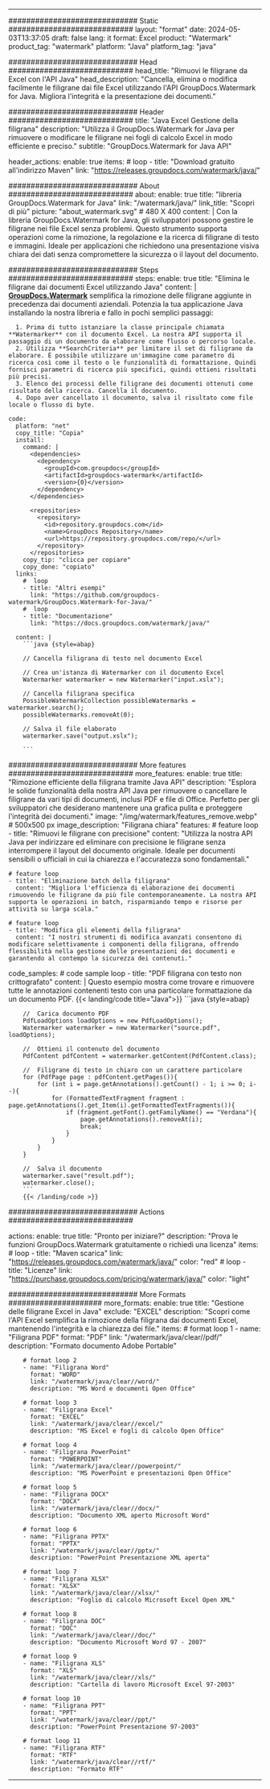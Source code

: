 
---
############################# Static ############################
layout: "format"
date:  2024-05-03T13:37:05
draft: false
lang: it
format: Excel
product: "Watermark"
product_tag: "watermark"
platform: "Java"
platform_tag: "java"

############################# Head ############################
head_title: "Rimuovi le filigrane da Excel con l'API Java"
head_description: "Cancella, elimina o modifica facilmente le filigrane dai file Excel utilizzando l'API GroupDocs.Watermark for Java. Migliora l'integrità e la presentazione dei documenti."

############################# Header ############################
title: "Java Excel Gestione della filigrana" 
description: "Utilizza il GroupDocs.Watermark for Java per rimuovere o modificare le filigrane nei fogli di calcolo Excel in modo efficiente e preciso."
subtitle: "GroupDocs.Watermark for Java API" 

header_actions:
  enable: true
  items:
    #  loop
    - title: "Download gratuito all'indirizzo Maven"
      link: "https://releases.groupdocs.com/watermark/java/"
      
############################# About ############################
about:
    enable: true
    title: "libreria GroupDocs.Watermark for Java"
    link: "/watermark/java/"
    link_title: "Scopri di più"
    picture: "about_watermark.svg" # 480 X 400
    content: |
       Con la libreria GroupDocs.Watermark for Java, gli sviluppatori possono gestire le filigrane nei file Excel senza problemi. Questo strumento supporta operazioni come la rimozione, la regolazione e la ricerca di filigrane di testo e immagini. Ideale per applicazioni che richiedono una presentazione visiva chiara dei dati senza compromettere la sicurezza o il layout del documento.

############################# Steps ############################
steps:
    enable: true
    title: "Elimina le filigrane dai documenti Excel utilizzando Java"
    content: |
      **[GroupDocs.Watermark](https://products.groupdocs.com/watermark/java/)** semplifica la rimozione delle filigrane aggiunte in precedenza dai documenti aziendali. Potenzia la tua applicazione Java installando la nostra libreria e fallo in pochi semplici passaggi:
      
      1. Prima di tutto istanziare la classe principale chiamata **Watermarker** con il documento Excel. La nostra API supporta il passaggio di un documento da elaborare come flusso o percorso locale.
      2. Utilizza **SearchCriteria** per limitare il set di filigrane da elaborare. È possibile utilizzare un'immagine come parametro di ricerca così come il testo o le funzionalità di formattazione. Quindi fornisci parametri di ricerca più specifici, quindi ottieni risultati più precisi.
      3. Elenco dei processi delle filigrane dei documenti ottenuti come risultato della ricerca. Cancella il documento.
      4. Dopo aver cancellato il documento, salva il risultato come file locale o flusso di byte.
   
    code:
      platform: "net"
      copy_title: "Copia"
      install:
        command: |
          <dependencies>
            <dependency>
              <groupId>com.groupdocs</groupId>
              <artifactId>groupdocs-watermark</artifactId>
              <version>{0}</version>
            </dependency>
          </dependencies>

          <repositories>
            <repository>
              <id>repository.groupdocs.com</id>
              <name>GroupDocs Repository</name>
              <url>https://repository.groupdocs.com/repo/</url>
            </repository>
          </repositories>
        copy_tip: "clicca per copiare"
        copy_done: "copiato"
      links:
        #  loop
        - title: "Altri esempi"
          link: "https://github.com/groupdocs-watermark/GroupDocs.Watermark-for-Java/"
        #  loop
        - title: "Documentazione"
          link: "https://docs.groupdocs.com/watermark/java/"
          
      content: |
        ```java {style=abap}

        // Cancella filigrana di testo nel documento Excel

        // Crea un'istanza di Watermarker con il documento Excel
        Watermarker watermarker = new Watermarker("input.xslx");
        
        // Cancella filigrana specifica
        PossibleWatermarkCollection possibleWatermarks = watermarker.search();
        possibleWatermarks.removeAt(0);

        // Salva il file elaborato
        watermarker.save("output.xslx");
        
        ```    
        
############################# More features ############################
more_features:
  enable: true
  title: "Rimozione efficiente della filigrana tramite Java API"
  description: "Esplora le solide funzionalità della nostra API Java per rimuovere o cancellare le filigrane da vari tipi di documenti, inclusi PDF e file di Office. Perfetto per gli sviluppatori che desiderano mantenere una grafica pulita e proteggere l'integrità dei documenti."
  image: "/img/watermark/features_remove.webp" # 500x500 px
  image_description: "Filigrana chiara"
  features:
    # feature loop
    - title: "Rimuovi le filigrane con precisione"
      content: "Utilizza la nostra API Java per indirizzare ed eliminare con precisione le filigrane senza interrompere il layout del documento originale. Ideale per documenti sensibili o ufficiali in cui la chiarezza e l'accuratezza sono fondamentali."

    # feature loop
    - title: "Eliminazione batch della filigrana"
      content: "Migliora l'efficienza di elaborazione dei documenti rimuovendo le filigrane da più file contemporaneamente. La nostra API supporta le operazioni in batch, risparmiando tempo e risorse per attività su larga scala."

    # feature loop
    - title: "Modifica gli elementi della filigrana"
      content: "I nostri strumenti di modifica avanzati consentono di modificare selettivamente i componenti della filigrana, offrendo flessibilità nella gestione delle presentazioni dei documenti e garantendo al contempo la sicurezza dei contenuti."
      
  code_samples:
    # code sample loop
    - title: "PDF filigrana con testo non crittografato"
      content: |
        Questo esempio mostra come trovare e rimuovere tutte le annotazioni contenenti testo con una particolare formattazione da un documento PDF.
        {{< landing/code title="Java">}}
        ```java {style=abap}
        
        //  Carica documento PDF
        PdfLoadOptions loadOptions = new PdfLoadOptions();
        Watermarker watermarker = new Watermarker("source.pdf", loadOptions);

        //  Ottieni il contenuto del documento
        PdfContent pdfContent = watermarker.getContent(PdfContent.class);

        //  Filigrane di testo in chiaro con un carattere particolare
        for (PdfPage page : pdfContent.getPages()){
            for (int i = page.getAnnotations().getCount() - 1; i >= 0; i--){
                for (FormattedTextFragment fragment : page.getAnnotations().get_Item(i).getFormattedTextFragments()){
                    if (fragment.getFont().getFamilyName() == "Verdana"){
                        page.getAnnotations().removeAt(i);
                        break;
                    }
                }
            }
        }

        //  Salva il documento
        watermarker.save("result.pdf");
        watermarker.close();
        ```
        {{< /landing/code >}}


############################# Actions ############################

actions:
  enable: true
  title: "Pronto per iniziare?"
  description: "Prova le funzioni GroupDocs.Watermark gratuitamente o richiedi una licenza"
  items:
    #  loop
    - title: "Maven scarica"
      link: "https://releases.groupdocs.com/watermark/java/"
      color: "red"
        #  loop
    - title: "Licenze"
      link: "https://purchase.groupdocs.com/pricing/watermark/java/"
      color: "light"


############################# More Formats #####################
more_formats:
    enable: true
    title: "Gestione delle filigrane Excel in Java"
    exclude: "EXCEL"
    description: "Scopri come l'API Excel semplifica la rimozione della filigrana dai documenti Excel, mantenendo l'integrità e la chiarezza dei file."
    items: 
        # format loop 1
        - name: "Filigrana PDF"
          format: "PDF"
          link: "/watermark/java/clear//pdf/"
          description: "Formato documento Adobe Portable"

        # format loop 2
        - name: "Filigrana Word"
          format: "WORD"
          link: "/watermark/java/clear//word/"
          description: "MS Word e documenti Open Office"
          
        # format loop 3
        - name: "Filigrana Excel"
          format: "EXCEL"
          link: "/watermark/java/clear//excel/"
          description: "MS Excel e fogli di calcolo Open Office"

        # format loop 4
        - name: "Filigrana PowerPoint"
          format: "POWERPOINT"
          link: "/watermark/java/clear//powerpoint/"
          description: "MS PowerPoint e presentazioni Open Office"

        # format loop 5
        - name: "Filigrana DOCX"
          format: "DOCX"
          link: "/watermark/java/clear//docx/"
          description: "Documento XML aperto Microsoft Word"
          
        # format loop 6
        - name: "Filigrana PPTX"
          format: "PPTX"
          link: "/watermark/java/clear//pptx/"
          description: "PowerPoint Presentazione XML aperta"
          
        # format loop 7
        - name: "Filigrana XLSX"
          format: "XLSX"
          link: "/watermark/java/clear//xlsx/"
          description: "Foglio di calcolo Microsoft Excel Open XML"

        # format loop 8
        - name: "Filigrana DOC"
          format: "DOC"
          link: "/watermark/java/clear//doc/"
          description: "Documento Microsoft Word 97 - 2007"

        # format loop 9
        - name: "Filigrana XLS"
          format: "XLS"
          link: "/watermark/java/clear//xls/"
          description: "Cartella di lavoro Microsoft Excel 97-2003"

        # format loop 10
        - name: "Filigrana PPT"
          format: "PPT"
          link: "/watermark/java/clear//ppt/"
          description: "PowerPoint Presentazione 97-2003"

        # format loop 11
        - name: "Filigrana RTF"
          format: "RTF"
          link: "/watermark/java/clear//rtf/"
          description: "Formato RTF"

---